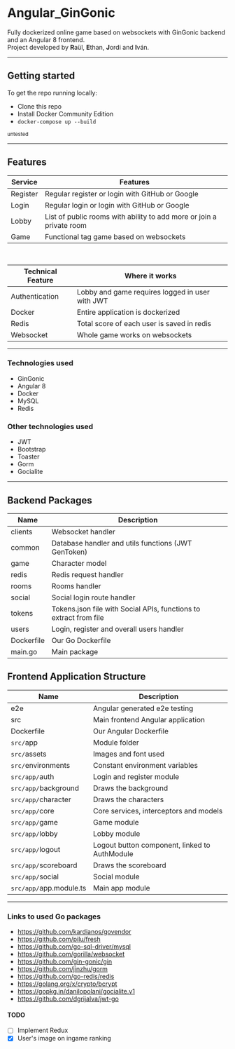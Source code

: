 # Angular_GinGonic

Fully dockerized online game based on websockets with GinGonic backend and an Angular 8 frontend.  
Project developed by **R**aül, **E**than, **J**ordi and **I**ván.

---

## Getting started

To get the repo running locally:

- Clone this repo
- Install Docker Community Edition
- `docker-compose up --build`

<small>untested</small>

---

## Features

| Service | Features |
| - | - |
| Register | Regular register or login with GitHub or Google |
| Login | Regular login or login with GitHub or Google |
| Lobby | List of public rooms with ability to add more or join a private room |
| Game | Functional tag game based on websockets |

<br>

| Technical Feature | Where it works |
| - | - |
| Authentication | Lobby and game requires logged in user with JWT |
| Docker | Entire application is dockerized |
| Redis | Total score of each user is saved in redis |
| Websocket | Whole game works on websockets |

---

### Technologies used

* GinGonic
* Angular 8
* Docker
* MySQL
* Redis

### Other technologies used

* JWT 
* Bootstrap
* Toaster
* Gorm
* Gocialite

---

## Backend Packages

| Name | Description |
| - | - |
| clients | Websocket handler |
| common | Database handler and utils functions (JWT GenToken) |
| game | Character model |
| redis | Redis request handler |
| rooms | Rooms handler |
| social | Social login route handler |
| tokens | Tokens.json file with Social APIs, functions to extract from file |
| users | Login, register and overall users handler |
| Dockerfile | Our Go Dockerfile |
| main.go | Main package |


## Frontend Application Structure

| Name | Description |
| - | - |
| e2e | Angular generated e2e testing | 
| src | Main frontend Angular application | 
| Dockerfile | Our Angular Dockerfile | 
| `src/`app | Module folder | 
| `src/`assets | Images and font used | 
| `src/`environments | Constant environment variables | 
| `src/app/`auth | Login and register module | 
| `src/app/`background | Draws the background | 
| `src/app/`character | Draws the characters | 
| `src/app/`core | Core services, interceptors and models | 
| `src/app/`game | Game module | 
| `src/app/`lobby | Lobby module | 
| `src/app/`logout | Logout button component, linked to AuthModule | 
| `src/app/`scoreboard | Draws the scoreboard | 
| `src/app/`social | Social module | 
| `src/app/`app.module.ts | Main app module | 

---

### Links to used Go packages

- https://github.com/kardianos/govendor
- https://github.com/pilu/fresh
- https://github.com/go-sql-driver/mysql
- https://github.com/gorilla/websocket
- https://github.com/gin-gonic/gin
- https://github.com/jinzhu/gorm
- https://github.com/go-redis/redis
- https://golang.org/x/crypto/bcrypt
- https://gopkg.in/danilopolani/gocialite.v1
- https://github.com/dgrijalva/jwt-go

#### TODO 
- [ ] Implement Redux
- [X] User's image on ingame ranking
